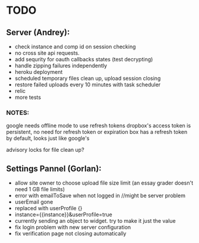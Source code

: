 # TODO

## Server (Andrey):
- check instance and comp id on session checking
- no cross site api requests.
- add sequrity for oauth callbacks states (test decrypting)
- handle zipping failures independently
- heroku deployment
- scheduled temporary files clean up, upload session closing
- restore failed uploads every 10 minutes with task scheduler
- relic
- more tests

### NOTES:
google needs offline mode to use refresh tokens
dropbox's access token is persistent, no need for refresh token or expiration
box has a refresh token by default, looks just like google's

advisory locks for file clean up?


## Settings Pannel (Gorlan):
- allow site owner to choose upload file size limit (an essay grader doesn't need 1 GB file limits)
- error with emailToSave when not logged in //might be server problem
- userEmail gone
- replaced with userProfile {}
- instance={{instance}}&userProfile=true
- currently sending an object to widget. try to make it just the value
- fix login problem with new server configuration
- fix verification page not closing automatically
